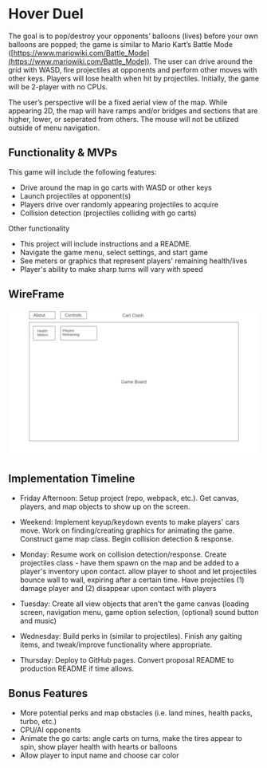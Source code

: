 # Hover Duel

The goal is to pop/destroy your opponents’ balloons (lives) before your own balloons are popped; the game is similar to Mario Kart’s Battle Mode ([https://www.mariowiki.com/Battle_Mode](https://www.mariowiki.com/Battle_Mode)). The user can drive around the grid with WASD, fire projectiles at opponents and perform other moves with other keys. Players will lose health when hit by projectiles. Initially, the game will be 2-player with no CPUs.

The user’s perspective will be a fixed aerial view of the map. While appearing 2D, the map will have ramps and/or bridges and sections that are higher, lower, or seperated from others. The mouse will not be utilized outside of menu navigation.


## Functionality & MVPs
This game will include the following features:
- Drive around the map in go carts with WASD or other keys
- Launch projectiles at opponent(s)
- Players drive over randomly appearing projectiles to acquire
- Collision detection (projectiles colliding with go carts)

Other functionality
- This project will include instructions and a README.
- Navigate the game menu, select settings, and start game
- See meters or graphics that represent players' remaining health/lives
- Player's ability to make sharp turns will vary with speed

## WireFrame
![Screenshot](Homepage.png)


## Implementation Timeline
- Friday Afternoon: Setup project (repo, webpack, etc.). Get canvas, players, and map objects to show up on the screen.

- Weekend: Implement keyup/keydown events to make players' cars move. Work on finding/creating graphics for animating the game. Construct game map class. Begin collision detection & response.

- Monday: Resume work on collision detection/response. Create projectiles class - have them spawn on the map and be added to a player's inventory upon contact. allow player to shoot and let projectiles bounce wall to wall, expiring after a certain time. Have projectiles (1) damage player and (2) disappear upon contact with players

- Tuesday: Create all view objects that aren't the game canvas (loading screen, navigation menu, game option selection, (optional) sound button and music)

- Wednesday: Build perks in (similar to projectiles). Finish any gaiting items, and  tweak/improve functionality where appropriate.

- Thursday: Deploy to GitHub pages. Convert proposal README to production README if time allows.


## Bonus Features
- More potential perks and map obstacles (i.e. land mines, health packs, turbo, etc.)
- CPU/AI opponents
- Animate the go carts: angle carts on turns, make the tires appear to spin, show player health with hearts or balloons
- Allow player to input name and choose car color










